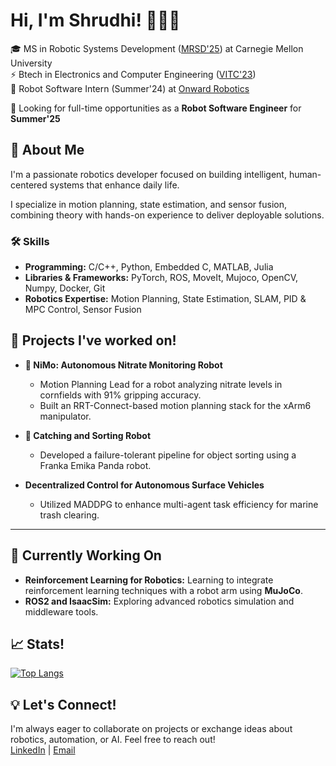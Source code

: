 # Hi, I'm Shrudhi! 👋👩‍💻 

🎓 MS in Robotic Systems Development ([MRSD'25](https://mrsd.ri.cmu.edu/)) at Carnegie Mellon University  
⚡  Btech in Electronics and Computer Engineering ([VITC'23](https://chennai.vit.ac.in/))  
🤖 Robot Software Intern (Summer'24) at [Onward Robotics](https://onwardrobotics.com/)  

🚀 Looking for full-time opportunities as a **Robot Software Engineer** for **Summer'25**  

## 🔭 About Me

I'm a passionate robotics developer focused on building intelligent, human-centered systems that enhance daily life. 

I specialize in motion planning, state estimation, and sensor fusion, combining theory with hands-on experience to deliver deployable solutions.

### 🛠️ Skills

- **Programming:** C/C++, Python, Embedded C, MATLAB, Julia  
- **Libraries & Frameworks:** PyTorch, ROS, MoveIt, Mujoco, OpenCV, Numpy, Docker, Git  
- **Robotics Expertise:** Motion Planning, State Estimation, SLAM, PID & MPC Control, Sensor Fusion  


## 🚀 Projects I've worked on!

- **🌽 NiMo: Autonomous Nitrate Monitoring Robot**  
  - Motion Planning Lead for a robot analyzing nitrate levels in cornfields with 91% gripping accuracy.  
  - Built an RRT-Connect-based motion planning stack for the xArm6 manipulator.

- **🦾 Catching and Sorting Robot**  
  - Developed a failure-tolerant pipeline for object sorting using a Franka Emika Panda robot.  

- **Decentralized Control for Autonomous Surface Vehicles**  
  - Utilized MADDPG to enhance multi-agent task efficiency for marine trash clearing.  

---

## 🌱 Currently Working On

- **Reinforcement Learning for Robotics:** Learning to integrate reinforcement learning techniques with a robot arm using **MuJoCo**.
- **ROS2 and IsaacSim:** Exploring advanced robotics simulation and middleware tools.   

## 📈 Stats!
[![Top Langs](https://github-readme-stats.vercel.app/api/top-langs/?username=shrudh-i&layout=compact&theme=radical)](https://github.com/shrudh-i)


## 💡 Let's Connect!
I'm always eager to collaborate on projects or exchange ideas about robotics, automation, or AI. Feel free to reach out!  
[LinkedIn](https://www.linkedin.com/in/shrudhi/) | [Email](mailto:srameshs@andrew.cmu.edu)
